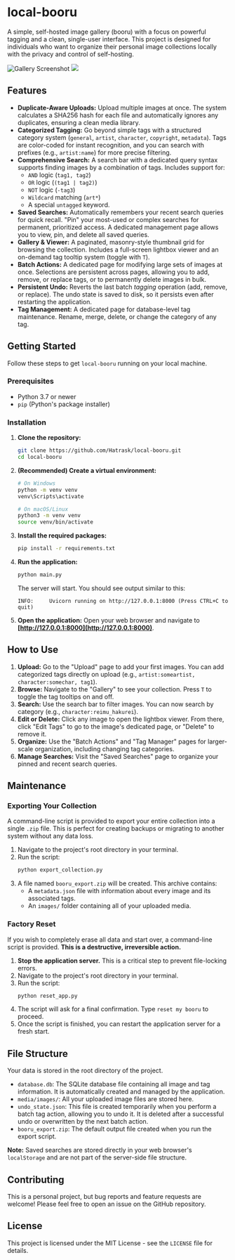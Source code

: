 # local-booru

A simple, self-hosted image gallery (booru) with a focus on powerful tagging and a clean, single-user interface. This project is designed for individuals who want to organize their personal image collections locally with the privacy and control of self-hosting.

![Gallery Screenshot](https://i.ibb.co/KzXXbhrJ/2025-08-04-19-31.jpg)
![](https://i.ibb.co/nNwd88cc/2025-08-04-19-31-1.jpg)

## Features

*   **Duplicate-Aware Uploads:** Upload multiple images at once. The system calculates a SHA256 hash for each file and automatically ignores any duplicates, ensuring a clean media library.
*   **Categorized Tagging:** Go beyond simple tags with a structured category system (`general`, `artist`, `character`, `copyright`, `metadata`). Tags are color-coded for instant recognition, and you can search with prefixes (e.g., `artist:name`) for more precise filtering.
*   **Comprehensive Search:** A search bar with a dedicated query syntax supports finding images by a combination of tags. Includes support for:
    *   `AND` logic (`tag1, tag2`)
    *   `OR` logic (`(tag1 | tag2)`)
    *   `NOT` logic (`-tag3`)
    *   `Wildcard` matching (`art*`)
    *   A special `untagged` keyword.
*   **Saved Searches:** Automatically remembers your recent search queries for quick recall. "Pin" your most-used or complex searches for permanent, prioritized access. A dedicated management page allows you to view, pin, and delete all saved queries.
*   **Gallery & Viewer:** A paginated, masonry-style thumbnail grid for browsing the collection. Includes a full-screen lightbox viewer and an on-demand tag tooltip system (toggle with `T`).
*   **Batch Actions:** A dedicated page for modifying large sets of images at once. Selections are persistent across pages, allowing you to add, remove, or replace tags, or to permanently delete images in bulk.
*   **Persistent Undo:** Reverts the last batch *tagging* operation (add, remove, or replace). The undo state is saved to disk, so it persists even after restarting the application.
*   **Tag Management:** A dedicated page for database-level tag maintenance. Rename, merge, delete, or change the category of any tag.

## Getting Started

Follow these steps to get `local-booru` running on your local machine.

### Prerequisites

*   Python 3.7 or newer
*   `pip` (Python's package installer)

### Installation

1.  **Clone the repository:**
    ```bash
    git clone https://github.com/Hatrask/local-booru.git
    cd local-booru
    ```

2.  **(Recommended) Create a virtual environment:**
    ```bash
    # On Windows
    python -m venv venv
    venv\Scripts\activate
    
    # On macOS/Linux
    python3 -m venv venv
    source venv/bin/activate
    ```

3.  **Install the required packages:**
    ```bash
    pip install -r requirements.txt
    ```

4.  **Run the application:**
    ```bash
    python main.py
    ```
    The server will start. You should see output similar to this:
    ```
    INFO:     Uvicorn running on http://127.0.0.1:8000 (Press CTRL+C to quit)
    ```

5.  **Open the application:**
    Open your web browser and navigate to **[http://127.0.0.1:8000](http://127.0.0.1:8000)**.

## How to Use

1.  **Upload:** Go to the "Upload" page to add your first images. You can add categorized tags directly on upload (e.g., `artist:someartist, character:somechar, tag1`).
2.  **Browse:** Navigate to the "Gallery" to see your collection. Press `T` to toggle the tag tooltips on and off.
3.  **Search:** Use the search bar to filter images. You can now search by category (e.g., `character:reimu_hakurei`).
4.  **Edit or Delete:** Click any image to open the lightbox viewer. From there, click "Edit Tags" to go to the image's dedicated page, or "Delete" to remove it.
5.  **Organize:** Use the "Batch Actions" and "Tag Manager" pages for larger-scale organization, including changing tag categories.
6.  **Manage Searches:** Visit the "Saved Searches" page to organize your pinned and recent search queries.

## Maintenance

### Exporting Your Collection

A command-line script is provided to export your entire collection into a single `.zip` file. This is perfect for creating backups or migrating to another system without any data loss.

1.  Navigate to the project's root directory in your terminal.
2.  Run the script:
    ```bash
    python export_collection.py
    ```
3.  A file named `booru_export.zip` will be created. This archive contains:
    *   A `metadata.json` file with information about every image and its associated tags.
    *   An `images/` folder containing all of your uploaded media.

### Factory Reset

If you wish to completely erase all data and start over, a command-line script is provided. **This is a destructive, irreversible action.**

1.  **Stop the application server.** This is a critical step to prevent file-locking errors.
2.  Navigate to the project's root directory in your terminal.
3.  Run the script:
    ```bash
    python reset_app.py
    ```
4.  The script will ask for a final confirmation. Type `reset my booru` to proceed.
5.  Once the script is finished, you can restart the application server for a fresh start.

## File Structure

Your data is stored in the root directory of the project.

*   `database.db`: The SQLite database file containing all image and tag information. It is automatically created and managed by the application.
*   `media/images/`: All your uploaded image files are stored here.
*   `undo_state.json`: This file is created temporarily when you perform a batch tag action, allowing you to undo it. It is deleted after a successful undo or overwritten by the next batch action.
*   `booru_export.zip`: The default output file created when you run the export script.

**Note:** Saved searches are stored directly in your web browser's `localStorage` and are not part of the server-side file structure.

## Contributing

This is a personal project, but bug reports and feature requests are welcome! Please feel free to open an issue on the GitHub repository.

## License

This project is licensed under the MIT License - see the `LICENSE` file for details.